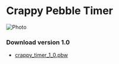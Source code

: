 Crappy Pebble Timer
===================

![Photo](http://d.pr/i/zuiH)

### Download version 1.0
* [crappy_timer_1_0.pbw](http://d.pr/f/5aUB)
